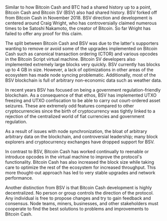 

Similar to how Bitcoin Cash and BTC had a shared history up to a point, Bitcoin Cash and Bitcoin SV (BSV) also had shared history. BSV forked off from Bitcoin Cash in November 2018. BSV direction and development is centered around Craig Wright, who has controversially claimed numerous times to be Satoshi Nakamoto, the creator of Bitcoin. So far Wright has failed to offer any proof for this claim.

The split between Bitcoin Cash and BSV was due to the latter's supporters wanting to remove or avoid some of the upgrades implemented on Bitcoin Cash such as canonical transaction ordering (CTOR) and various opcodes in the Bitcoin Script virtual machine. Bitcoin SV developers also implemented extremely large blocks very quickly. BSV currently has blocks up to 4 GB in size. However, a lack of optimizations in other areas of the ecosystem has made node syncing problematic. Additionally, most of the BSV blockchain is full of arbitrary non-economic data such as weather data.

In recent years BSV has focused on being a government regulation-friendly blockchain. As a consequence of that ethos, BSV has implemented UTXO freezing and UTXO confiscation to be able to carry out court-ordered asset seizures. These are extremely odd features compared to other cryptocurrencies since the birth of cryptocurrency was tightly linked to a rejection of the centralized world of fiat currencies and government regulation.

As a result of issues with node synchronization, the bloat of arbitrary arbitrary data on the blockchain, and controversial leadership; many block explorers and cryptocurrency exchanges have dropped support for BSV.

In contrast to BSV, Bitcoin Cash has worked continually to reenable or introduce opcodes in the virtual machine to improve the protocol's functionality. Bitcoin Cash has also increased the block size while taking care to optimize the rest of the ecosystem for increased throughput. This more thought-out approach has led to very stable upgrades and network performance.

Another distinction from BSV is that Bitcoin Cash development is highly decentralized. No person or group controls the direction of the protocol. Any individual is free to propose changes and try to gain feedback and consensus. Node teams, miners, businesses, and other stakeholders must cooperate to find the best solutions to problems and improvements to Bitcoin Cash.